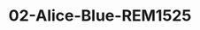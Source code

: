 ---
title: 02-Alice-Blue-REM1525
image: 02-Alice-Blue-REM1525.jpg
brand: rembo-styling
layout: vestito
---